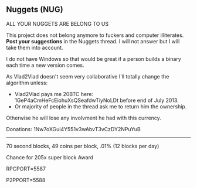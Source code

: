 Nuggets (NUG)
---
ALL YOUR NUGGETS ARE BELONG TO US

This project does not belong anymore to fuckers and computer illiterates. **Post your suggestions** in the Nuggets thread. I will not answer but I will take them into account.

I do not have Windows so that would be great if a person builds a binary each time a new version comes.

As Vlad2Vlad doesn't seem very collaborative I'll totally change the algorithm unless:
* Vlad2Vlad pays me 20BTC here: 1GeP4aCmHeFcEiohuXsQSeafdwTiyNoLDt before end of July 2013.
* Or majority of people in the thread ask me to return him the ownership.

Otherwise he will lose any involvment he had with this currency.

Donations: 1Nw7oXGui4Y551v3wAbvT3vCzDY2NPuYuB

***

70 second blocks, 49 coins per block, .01% (12 blocks per day)

Chance for 205x super block Award

RPCPORT=5587

P2PPORT=5588
